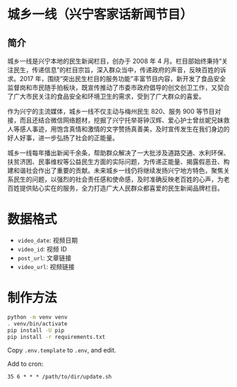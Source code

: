 # 城乡一线（兴宁客家话新闻节目）

## 简介

城乡一线是兴宁本地的民生新闻栏目，创办于 2008 年 4 月。栏目部始终秉持“关注民生，传递信息”的栏目宗旨，深入群众当中，传递政府的声音，反映百姓的诉求。2017 年，围绕“突出民生栏目的服务功能”丰富节目内容，新开发了食品安全监督岗和市民随手拍板块，既宣传推动了市委市政府倡导的创文创卫工作，又契合了广大市民关注的食品安全和环境卫生的需求，受到了广大群众的喜爱。

作为兴宁的主流媒体，城乡一线不仅主动与梅州民生 820、服务 900 等节目对接，而且还结合微信网络题材，挖掘了兴宁托举哥钟汉辉、爱心护士曾丝妮兄妹救人等感人事迹，用饱含真情和激情的文字赞扬真善美，及时宣传发生在我们身边的好人好事，进一步弘扬了社会的正能量。

城乡一线每年播出新闻千余条，帮助群众解决了一大批涉及道路交通、水利环保、扶贫济困、民事维权等公益民生方面的实际问题，为传递正能量、揭露假恶丑、构建和谐社会作出了重要的贡献。未来城乡一线仍将继续发扬兴宁地方特色，聚焦关系民生的问题，以强烈的社会责任感和使命感，及时准确反映老百姓的心声，为老百姓提供贴心实在的服务，全力打造广大人民群众都喜爱的民生新闻品牌栏目。

# 数据格式

- `video_date`: 视频日期
- `video_id`: 视频 ID
- `post_url`: 文章链接
- `video_url`: 视频链接

# 制作方法

```sh
python -m venv venv
. venv/bin/activate
pip install -U pip
pip install -r requirements.txt
```

Copy `.env.template` to `.env`, and edit.

Add to cron:

```
35 6 * * * /path/to/dir/update.sh
```
